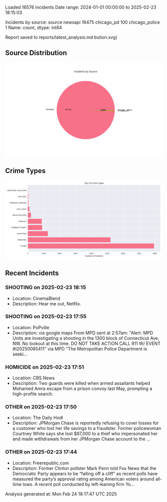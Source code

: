 
Loaded 16576 incidents
Date range: 2024-01-01 00:00:00 to 2025-02-23 18:15:03

Incidents by source:
source
newsapi           16475
chicago_pd          100
chicago_police        1
Name: count, dtype: int64

Report saved to reports/latest_analysis.md
bution.svg)

## Source Distribution
![Source Distribution](images/source_distribution.svg)

## Crime Types
![Crime Types](images/crime_types.svg)

## Recent Incidents

### SHOOTING on 2025-02-23 18:15
- Location: CinemaBlend
- Description: Hear me out, Netflix.


### SHOOTING on 2025-02-23 17:55
- Location: PoPville
- Description: via google maps From MPD sent at 2:57am: "Alert: MPD Units are investigating a shooting in the 1300 block of Connecticut Ave, NW. No lookout at this time. DO NOT TAKE ACTION CALL 911 W/ EVENT #I20250085411" via MPD "The Metropolitan Police Department is seeki…


### HOMICIDE on 2025-02-23 17:51
- Location: CBS News
- Description: Two guards were killed when armed assailants helped Mohamed Amra escape from a prison convoy last May, prompting a high-profile search.


### OTHER on 2025-02-23 17:50
- Location: The Daily Hodl
- Description: JPMorgan Chase is reportedly refusing to cover losses for a customer who lost her life savings to a fraudster. Former policewoman Courtney White says she lost $87,000 to a thief who impersonated her and made withdrawals from her JPMorgan Chase account to the …


### OTHER on 2025-02-23 17:44
- Location: Freerepublic.com
- Description: Former Clinton pollster Mark Penn told Fox News that the Democratic Party appears to be “falling off a cliff” as recent polls have measured the party’s approval rating among American voters around all-time lows. A recent poll conducted by left-leaning firm Yo…

Analysis generated at: Mon Feb 24 18:17:47 UTC 2025
